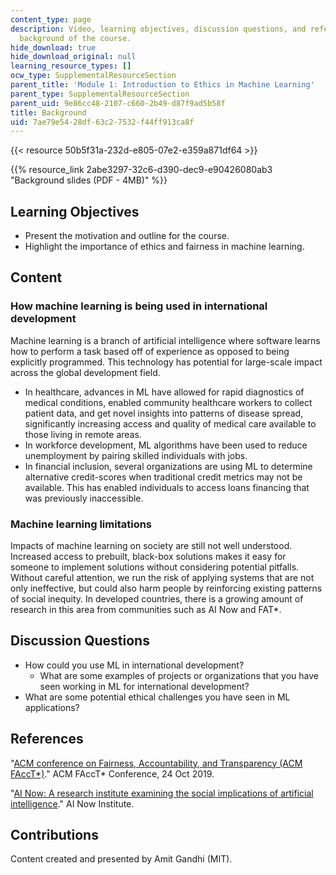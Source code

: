 ```yaml
---
content_type: page
description: Video, learning objectives, discussion questions, and references on the
  background of the course.
hide_download: true
hide_download_original: null
learning_resource_types: []
ocw_type: SupplementalResourceSection
parent_title: 'Module 1: Introduction to Ethics in Machine Learning'
parent_type: SupplementalResourceSection
parent_uid: 9e86cc48-2107-c660-2b49-d87f9ad5b58f
title: Background
uid: 7ae79e54-28df-63c2-7532-f44ff913ca8f
---
```


{{< resource 50b5f31a-232d-e805-07e2-e359a871df64 >}}

{{% resource_link 2abe3297-32c6-d390-dec9-e90426080ab3 "Background slides (PDF - 4MB)" %}}

Learning Objectives
-------------------

*   Present the motivation and outline for the course.
*   Highlight the importance of ethics and fairness in machine learning.

Content
-------

### How machine learning is being used in international development

Machine learning is a branch of artificial intelligence where software learns how to perform a task based off of experience as opposed to being explicitly programmed. This technology has potential for large-scale impact across the global development field.

*   In healthcare, advances in ML have allowed for rapid diagnostics of medical conditions, enabled community healthcare workers to collect patient data, and get novel insights into patterns of disease spread, significantly increasing access and quality of medical care available to those living in remote areas.
*   In workforce development, ML algorithms have been used to reduce unemployment by pairing skilled individuals with jobs.
*   In financial inclusion, several organizations are using ML to determine alternative credit-scores when traditional credit metrics may not be available. This has enabled individuals to access loans financing that was previously inaccessible.

### Machine learning limitations

Impacts of machine learning on society are still not well understood. Increased access to prebuilt, black-box solutions makes it easy for someone to implement solutions without considering potential pitfalls. Without careful attention, we run the risk of applying systems that are not only ineffective, but could also harm people by reinforcing existing patterns of social inequity. In developed countries, there is a growing amount of research in this area from communities such as AI Now and FAT\*.

Discussion Questions
--------------------

*   How could you use ML in international development?
    *   What are some examples of projects or organizations that you have seen working in ML for international development?
*   What are some potential ethical challenges you have seen in ML applications?

References
----------

"[ACM conference on Fairness, Accountability, and Transparency (ACM FAccT\*)](https://fatconference.org/)." ACM FAccT\* Conference, 24 Oct 2019.

"[AI Now: A research institute examining the social implications of artificial intelligence](https://ainowinstitute.org/)." AI Now Institute.

Contributions
-------------

Content created and presented by Amit Gandhi (MIT).
